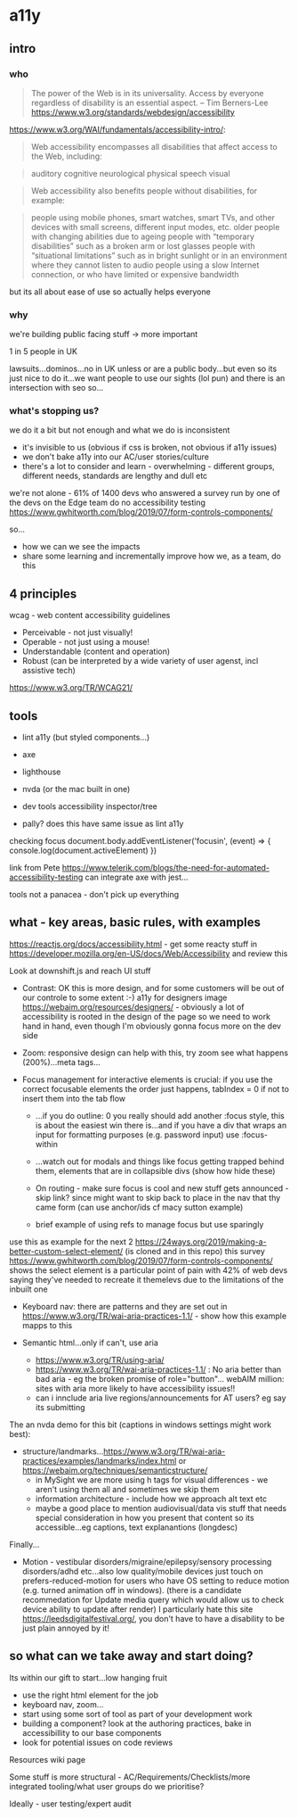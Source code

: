 # a11y

## intro

### who

> The power of the Web is in its universality. Access by everyone regardless of disability is an essential aspect.
> – Tim Berners-Lee https://www.w3.org/standards/webdesign/accessibility

https://www.w3.org/WAI/fundamentals/accessibility-intro/:

> Web accessibility encompasses all disabilities that affect access to the Web, including:

> auditory
> cognitive
> neurological
> physical
> speech
> visual

> Web accessibility also benefits people without disabilities, for example:

> people using mobile phones, smart watches, smart TVs, and other devices with small screens, different input modes, etc.
> older people with changing abilities due to ageing
> people with “temporary disabilities” such as a broken arm or lost glasses
> people with “situational limitations” such as in bright sunlight or in an environment where they cannot listen to audio
> people using a slow Internet connection, or who have limited or expensive bandwidth

but its all about ease of use so actually helps everyone

### why

we're building public facing stuff -> more important

1 in 5 people in UK

lawsuits...dominos...no in UK unless or are a public body...but even so its just nice to do it...we want people to use our sights (lol pun) and there is an intersection with seo so...

### what's stopping us?

we do it a bit but not enough and what we do is inconsistent

- it's invisible to us (obvious if css is broken, not obvious if a11y issues)
- we don't bake a11y into our AC/user stories/culture
- there's a lot to consider and learn - overwhelming - different groups, different needs, standards are lengthy and dull etc

we're not alone - 61% of 1400 devs who answered a survey run by one of the devs on the Edge team do no accessibility testing https://www.gwhitworth.com/blog/2019/07/form-controls-components/

so...

- how we can we see the impacts
- share some learning and incrementally improve how we, as a team, do this

## 4 principles

wcag - web content accessibility guidelines

- Perceivable - not just visually!
- Operable - not just using a mouse!
- Understandable (content and operation)
- Robust (can be interpreted by a wide variety of user agenst, incl assistive tech)

https://www.w3.org/TR/WCAG21/

## tools

- lint a11y (but styled components...)
- axe
- lighthouse
- nvda (or the mac built in one)
- dev tools accessibility inspector/tree

- pally? does this have same issue as lint a11y

checking focus
document.body.addEventListener('focusin', (event) => {
console.log(document.activeElement)
})

link from Pete https://www.telerik.com/blogs/the-need-for-automated-accessibility-testing can integrate axe with jest...

tools not a panacea - don't pick up everything

## what - key areas, basic rules, with examples

https://reactjs.org/docs/accessibility.html - get some reacty stuff in
https://developer.mozilla.org/en-US/docs/Web/Accessibility and review this

Look at downshift.js and reach UI stuff

- Contrast: OK this is more design, and for some customers will be out of our controle to some extent :-) a11y for designers image https://webaim.org/resources/designers/ - obviously a lot of accessibility is rooted in the design of the page so we need to work hand in hand, even though I'm obviously gonna focus more on the dev side

- Zoom: responsive design can help with this, try zoom see what happens (200%)...meta tags...

- Focus management for interactive elements is crucial: if you use the correct focusable elements the order just happens, tabIndex = 0 if not to insert them into the tab flow

  - ...if you do outline: 0 you really should add another :focus style, this is about the easiest win there is...and if you have a div that wraps an input for formatting purposes (e.g. password input) use :focus-within

  - ...watch out for modals and things like focus getting trapped behind them, elements that are in collapsible divs (show how hide these)

  - On routing - make sure focus is cool and new stuff gets announced - skip link? since might want to skip back to place in the nav that thy came form (can use anchor/ids cf macy sutton example)

  - brief example of using refs to manage focus but use sparingly

use this as example for the next 2 https://24ways.org/2019/making-a-better-custom-select-element/ (is cloned and in this repo)
this survey https://www.gwhitworth.com/blog/2019/07/form-controls-components/ shows the select element is a particular point of pain with 42% of web devs saying they've needed to recreate it themelevs due to the limitations of the inbuilt one

- Keyboard nav: there are patterns and they are set out in https://www.w3.org/TR/wai-aria-practices-1.1/ - show how this example mapps to this

- Semantic html...only if can't, use aria
  - https://www.w3.org/TR/using-aria/
  - https://www.w3.org/TR/wai-aria-practices-1.1/ : No aria better than bad aria - eg the broken promise of role="button"... webAIM million: sites with aria more likely to have accessibility issues!!
  - can i innclude aria live regions/announcements for AT users? eg say its submitting

The an nvda demo for this bit (captions in windows settings might work best):

- structure/landmarks...https://www.w3.org/TR/wai-aria-practices/examples/landmarks/index.html or https://webaim.org/techniques/semanticstructure/
  - in MySight we are more using h tags for visual differences - we aren't using them all and sometimes we skip them
  - information architecture - include how we approach alt text etc
  - maybe a good place to mention audiovisual/data vis stuff that needs special consideration in how you present that content so its accessible...eg captions, text explanantions (longdesc)

Finally...

- Motion - vestibular disorders/migraine/epilepsy/sensory processing disorders/adhd etc...also low quality/mobile devices
  just touch on prefers-reduced-motion for users who have OS setting to reduce motion (e.g. turned animation off in windows). (there is a candidate recommedation for Update media query which would allow us to check device ability to update after render) I particularly hate this site https://leedsdigitalfestival.org/, you don't have to have a disability to be just plain annoyed by it!

## so what can we take away and start doing?

Its within our gift to start...low hanging fruit

- use the right html element for the job
- keyboard nav, zoom...
- start using some sort of tool as part of your development work
- building a component? look at the authoring practices, bake in accessibillity to our base components
- look for potential issues on code reviews

Resources wiki page

Some stuff is more structural - AC/Requirements/Checklists/more integrated tooling/what user groups do we prioritise?

Ideally - user testing/expert audit
